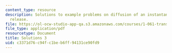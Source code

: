 ```yaml
---
content_type: resource
description: Solutions to example problems on diffusion of an instantaneous point
  release.
file: https://ol-ocw-studio-app-qa.s3.amazonaws.com/courses/1-061-transport-processes-in-the-environment-fall-2008/c3371d76c94fc1beb6ff94131ce90fd9_solutions3.pdf
file_type: application/pdf
resourcetype: Document
title: Solutions 3
uid: c3371d76-c94f-c1be-b6ff-94131ce90fd9
---
```

